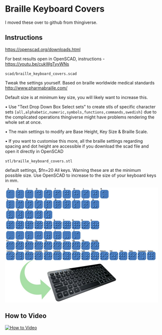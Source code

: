 # Braille Keyboard Covers
I moved these over to github from thingiverse.

## Instructions

https://openscad.org/downloads.html

For best results open in OpenSCAD, instructions - https://youtu.be/cukWgTyvWNs

`scad/braille_keyboard_covers.scad`

Tweak the settings yourself. Based on braille worldwide medical standards http://www.pharmabraille.com/

Default size is at minimum key size, you will likely want to increase this.

• Use "Text Drop Down Box Select sets" to create stls of specific character sets `[all,alphabetic,numeric,symbols,functions,commands,swedish]` due to the complicated operations thingiverse might have problems rendering the whole set at once.

• The main settings to modify are Base Height, Key Size & Braille Scale.

• If you want to customise this more, all the braille settings regarding spacing and dot height are accessible if you download the scad file and open it directly in OpenSCAD

`stl/braille_keyboard_covers.stl`

default settings, $fn=20
All keys. Warning these are at the minimum possible size. Use OpenSCAD to increase to the size of your keyboard keys in mm.


![Braille Key Image](images/braille_key_display_large.jpeg)

## How to Video
[![How to Video](https://img.youtube.com/vi/cukWgTyvWNs/0.jpg)](https://www.youtube.com/watch?v=cukWgTyvWNs)
